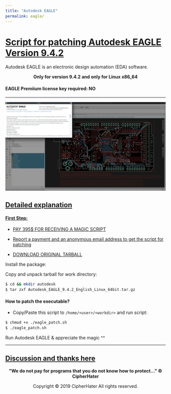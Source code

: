 ```yaml
---
title: "Autodesk EAGLE"
permalink: eagle/
---
```


# [Script for patching Autodesk EAGLE Version 9.4.2]()

Autodesk EAGLE is an electronic design automation (EDA) software.

<center>
	<p><b>
		Only for version 9.4.2 and only for Linux x86_64
	</b></p>
</center>

#### EAGLE Premiium license key required: NO

---

![QCAD](images/eagle.jpg)


## [Detailed explanation]()


#### [First Step:]()


- [PAY 395$ FOR RECEIVING A MAGIC SCRIPT](https://en.cryptobadges.io/donate/13mzRviMxLg3HDojL7YJZajwtVLa124E8X)

- [Report a payment and an anonymous email address to get the script for patching](https://gist.github.com/cipherhater/4e75d4e4551db171de03e9618456a7ea)

- [DOWNLOAD ORIGINAL TARBALL](https://www.autodesk.com/products/eagle/overview)


Install the package:

Copy and unpack tarball for work directory:

```bash
$ cd && mkdir autodesk
$ tar zxf Autodesk_EAGLE_9.4.2_English_Linux_64bit.tar.gz
``` 

#### How to patch the executable? 


- Copy/Paste this script to `/home/<user>/<workdir>` and run script:

```bash
$ chmod +x ./eagle_patch.sh
$ ./eagle_patch.sh
```


 Run Autodesk EAGLE & appreciate the magic ^^
 
---

## [Discussion and thanks here](https://gist.github.com/cipherhater/4e75d4e4551db171de03e9618456a7ea)

<center>
    <p><b>
	"We do not pay for programs that you do not know how to protect..." &copy; CipherHater
    </b></p>
</center>

<center>
    <p>
	Copyright &copy; 2019 CipherHater All rights reserved.
    </p>
</center>
